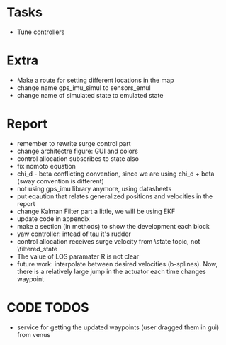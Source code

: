 
# Tasks

- Tune controllers

# Extra

- Make a route for setting different locations in the map
- change name gps_imu_simul to sensors_emul
- change name of simulated state to emulated state

# Report

- remember to rewrite surge control part
- change architectre figure: GUI and colors 
- control allocation subscribes to state also
- fix nomoto equation
- chi_d - beta conflicting convention, since we are using chi_d + beta (sway  convention is different)
- not using gps_imu library anymore, using datasheets
- put eqaution that relates generalized positions and velocities in the report
- change Kalman Filter part a little, we will be using EKF
- update code in appendix
- make a section (in methods) to show the development each block
- yaw controller: intead of tau it's rudder 
- control allocation receives surge velocity from \state topic, not \filtered_state
- The value of LOS paramater R is not clear
- future work: interpolate between desired velocities (b-splines). Now, there is a relatively large jump in the actuator each time changes waypoint
  
# CODE TODOS

- service for getting the updated waypoints (user dragged them in gui) from venus 